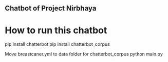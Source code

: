 ## Chatbot of Project Nirbhaya ##

# How to run this chatbot #

pip install chatterbot
pip install chatterbot_corpus

Move breastcaner.yml to data folder for chatterbot_corpus
python main.py 
